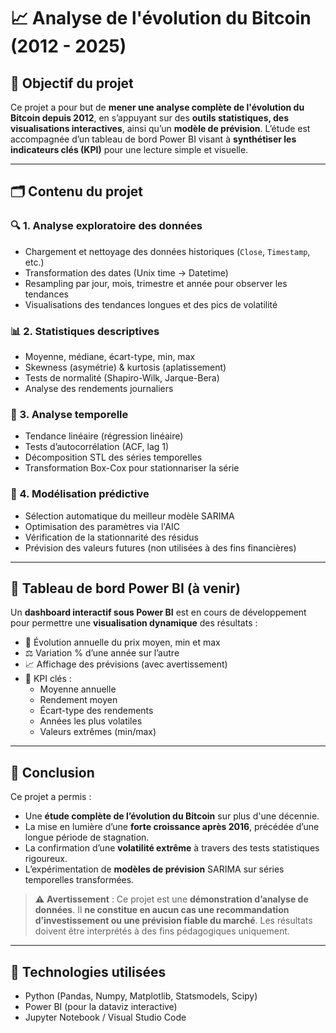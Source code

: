 # 📈 Analyse de l'évolution du Bitcoin (2012 - 2025)

## 🧠 Objectif du projet

Ce projet a pour but de **mener une analyse complète de l'évolution du Bitcoin depuis 2012**, en s’appuyant sur des **outils statistiques, des visualisations interactives**, ainsi qu’un **modèle de prévision**. L’étude est accompagnée d’un tableau de bord Power BI visant à **synthétiser les indicateurs clés (KPI)** pour une lecture simple et visuelle.

---

## 🗂️ Contenu du projet

### 🔍 1. Analyse exploratoire des données

- Chargement et nettoyage des données historiques (`Close`, `Timestamp`, etc.)
- Transformation des dates (Unix time → Datetime)
- Resampling par jour, mois, trimestre et année pour observer les tendances
- Visualisations des tendances longues et des pics de volatilité

### 📊 2. Statistiques descriptives

- Moyenne, médiane, écart-type, min, max
- Skewness (asymétrie) & kurtosis (aplatissement)
- Tests de normalité (Shapiro-Wilk, Jarque-Bera)
- Analyse des rendements journaliers

### 🔄 3. Analyse temporelle

- Tendance linéaire (régression linéaire)
- Tests d’autocorrélation (ACF, lag 1)
- Décomposition STL des séries temporelles
- Transformation Box-Cox pour stationnariser la série

### 🤖 4. Modélisation prédictive

- Sélection automatique du meilleur modèle SARIMA
- Optimisation des paramètres via l'AIC
- Vérification de la stationnarité des résidus
- Prévision des valeurs futures (non utilisées à des fins financières)

---

## 📌 Tableau de bord Power BI (à venir)

Un **dashboard interactif sous Power BI** est en cours de développement pour permettre une **visualisation dynamique** des résultats :

- 📅 Évolution annuelle du prix moyen, min et max
- ⚖️ Variation % d’une année sur l’autre
- 📈 Affichage des prévisions (avec avertissement)
- 🧾 KPI clés :
  - Moyenne annuelle
  - Rendement moyen
  - Écart-type des rendements
  - Années les plus volatiles
  - Valeurs extrêmes (min/max)

---

## 📝 Conclusion

Ce projet a permis :

- Une **étude complète de l’évolution du Bitcoin** sur plus d'une décennie.
- La mise en lumière d’une **forte croissance après 2016**, précédée d’une longue période de stagnation.
- La confirmation d’une **volatilité extrême** à travers des tests statistiques rigoureux.
- L’expérimentation de **modèles de prévision** SARIMA sur séries temporelles transformées.

> ⚠️ **Avertissement** : Ce projet est une **démonstration d’analyse de données**. Il **ne constitue en aucun cas une recommandation d’investissement ou une prévision fiable du marché**. Les résultats doivent être interprétés à des fins pédagogiques uniquement.

---

## 🚀 Technologies utilisées

- Python (Pandas, Numpy, Matplotlib, Statsmodels, Scipy)
- Power BI (pour la dataviz interactive)
- Jupyter Notebook / Visual Studio Code
